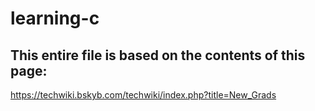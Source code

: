# learning-c
## This entire file is based on the contents of this page:
https://techwiki.bskyb.com/techwiki/index.php?title=New_Grads
